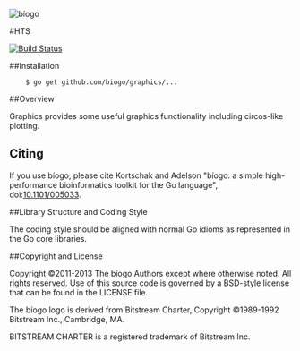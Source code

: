 ![bíogo](https://raw.githubusercontent.com/biogo/biogo/master/biogo.png)

#HTS

[![Build Status](https://travis-ci.org/biogo/graphics.svg?branch=master)](https://travis-ci.org/biogo/graphics)

##Installation

        $ go get github.com/biogo/graphics/...

##Overview

Graphics provides some useful graphics functionality including circos-like plotting.

## Citing ##

If you use bíogo, please cite Kortschak and Adelson "bíogo: a simple high-performance bioinformatics toolkit for the Go language", doi:[10.1101/005033](http://biorxiv.org/content/early/2014/05/12/005033).

##Library Structure and Coding Style

The coding style should be aligned with normal Go idioms as represented in the
Go core libraries.

##Copyright and License

Copyright ©2011-2013 The bíogo Authors except where otherwise noted. All rights
reserved. Use of this source code is governed by a BSD-style license that can be
found in the LICENSE file.

The bíogo logo is derived from Bitstream Charter, Copyright ©1989-1992
Bitstream Inc., Cambridge, MA.

BITSTREAM CHARTER is a registered trademark of Bitstream Inc.

